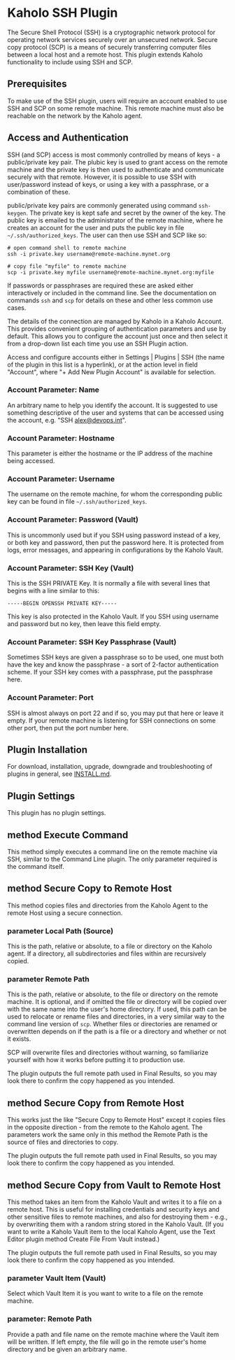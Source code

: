 # Kaholo SSH Plugin
The Secure Shell Protocol (SSH) is a cryptographic network protocol for operating network services securely over an unsecured network. Secure copy protocol (SCP) is a means of securely transferring computer files between a local host and a remote host. This plugin extends Kaholo functionality to include using SSH and SCP.

## Prerequisites
To make use of the SSH plugin, users will require an account enabled to use SSH and SCP on some remote machine. This remote machine must also be reachable on the network by the Kaholo agent.

## Access and Authentication
SSH (and SCP) access is most commonly controlled by means of keys - a public/private key pair. The plubic key is used to grant access on the remote machine and the private key is then used to authenticate and communicate securely with that remote. However, it is possible to use SSH with user/password instead of keys, or using a key with a passphrase, or a combination of these.

public/private key pairs are commonly generated using command `ssh-keygen`. The private key is kept safe and secret by the owner of the key. The public key is emailed to the administrator of the remote machine, where he creates an account for the user and puts the public key in file `~/.ssh/authorized_keys`. The user can then use SSH and SCP like so:

    # open command shell to remote machine
    ssh -i private.key username@remote-machine.mynet.org

    # copy file "myfile" to remote machine
    scp -i private.key myfile username@remote-machine.mynet.org:myfile

If passwords or passphrases are required these are asked either interactively or included in the command line. See the documentation on commands `ssh` and `scp` for details on these and other less common use cases.

The details of the connection are managed by Kaholo in a Kaholo Account. This provides convenient grouping of authentication parameters and use by default. This allows you to configure the account just once and then select it from a drop-down list each time you use an SSH Plugin action.

Access and configure accounts either in Settings | Plugins | SSH (the name of the plugin in this list is a hyperlink), or at the action level in field "Account", where "+ Add New Plugin Account" is available for selection.

### Account Parameter: Name ###
An arbitrary name to help you identify the account. It is suggested to use something descriptive of the user and systems that can be accessed using the account, e.g. "SSH alex@devops.int".

### Account Parameter: Hostname ###
This parameter is either the hostname or the IP address of the machine being accessed.

### Account Parameter: Username ###
The username on the remote machine, for whom the corresponding public key can be found in file `~/.ssh/authorized_keys`.

### Account Parameter: Password (Vault) ###
This is uncommonly used but if you SSH using password instead of a key, or both key and password, then put the password here. It is protected from logs, error messages, and appearing in configurations by the Kaholo Vault.

### Account Parameter: SSH Key (Vault) ###
This is the SSH PRIVATE Key. It is normally a file with several lines that begins with a line similar to this:

    -----BEGIN OPENSSH PRIVATE KEY-----

This key is also protected in the Kaholo Vault. If you SSH using username and password but no key, then leave this field empty.

### Account Parameter: SSH Key Passphrase (Vault) ###
Sometimes SSH keys are given a passphrase so to be used, one must both have the key and know the passphrase - a sort of 2-factor authentication scheme. If your SSH key comes with a passphrase, put the passphrase here.

### Account Parameter: Port ###
SSH is almost always on port 22 and if so, you may put that here or leave it empty. If your remote machine is listening for SSH connections on some other port, then put the port number here.

## Plugin Installation
For download, installation, upgrade, downgrade and troubleshooting of plugins in general, see [INSTALL.md](./INSTALL.md).

## Plugin Settings
This plugin has no plugin settings.

## method Execute Command
This method simply executes a command line on the remote machine via SSH, similar to the Command Line plugin. The only parameter required is the command itself.

## method Secure Copy to Remote Host
This method copies files and directories from the Kaholo Agent to the remote Host using a secure connection.

### parameter Local Path (Source)
This is the path, relative or absolute, to a file or directory on the Kaholo agent. If a directory, all subdirectories and files within are recursively copied.

### parameter Remote Path
This is the path, relative or absolute, to the file or directory on the remote machine. It is optional, and if omitted the file or directory will be copied over with the same name into the user's home directory. If used, this path can be used to relocate or rename files and directories, in a very similar way to the command line version of `scp`. Whether files or directories are renamed or overwritten depends on if the path is a file or a directory and whether or not it exists.

SCP will overwrite files and directories without warning, so familiarize yourself with how it works before putting it to production use.

The plugin outputs the full remote path used in Final Results, so you may look there to confirm the copy happened as you intended.

## method Secure Copy from Remote Host
This works just the like "Secure Copy to Remote Host" except it copies files in the opposite direction - from the remote to the Kaholo agent. The parameters work the same only in this method the Remote Path is the source of files and directories to copy.

The plugin outputs the full remote path used in Final Results, so you may look there to confirm the copy happened as you intended.

## method Secure Copy from Vault to Remote Host
This method takes an item from the Kaholo Vault and writes it to a file on a remote host. This is useful for installing credentials and security keys and other sensitive files to remote machines, and also for destroying them - e.g., by overwriting them with a random string stored in the Kaholo Vault. (If you want to write a Kaholo Vault item to the local Kaholo Agent, use the Text Editor plugin method Create File From Vault instead.)

The plugin outputs the full remote path used in Final Results, so you may look there to confirm the copy happened as you intended.

### parameter Vault Item (Vault)
Select which Vault Item it is you want to write to a file on the remote machine.

### parameter: Remote Path
Provide a path and file name on the remote machine where the Vault item will be written. If left empty, the file will go in the remote user's home directory and be given an arbitrary name.